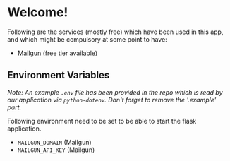 # Welcome!

Following are the services (mostly free) which have been used in this app, and which might be compulsory at some point to have:

- [Mailgun](https://www.mailgun.com) (free tier available)


## Environment Variables

_Note: An example `.env` file has been provided in the repo which is read by our application via `python-dotenv`. Don't forget to remove the '.example' part._

Following environment need to be set to be able to start the flask application.

- `MAILGUN_DOMAIN` (Mailgun)
- `MAILGUN_API_KEY` (Mailgun)

